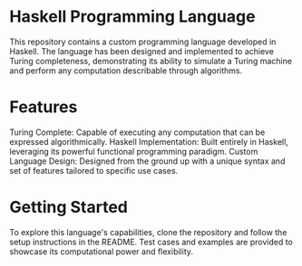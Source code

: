 # Haskell Programming Language
This repository contains a custom programming language developed in Haskell. The language has been designed and implemented to achieve Turing completeness, demonstrating its ability to simulate a Turing machine and perform any computation describable through algorithms.
# Features
Turing Complete: Capable of executing any computation that can be expressed algorithmically.
Haskell Implementation: Built entirely in Haskell, leveraging its powerful functional programming paradigm.
Custom Language Design: Designed from the ground up with a unique syntax and set of features tailored to specific use cases.
# Getting Started
To explore this language's capabilities, clone the repository and follow the setup instructions in the README. Test cases and examples are provided to showcase its computational power and flexibility.

